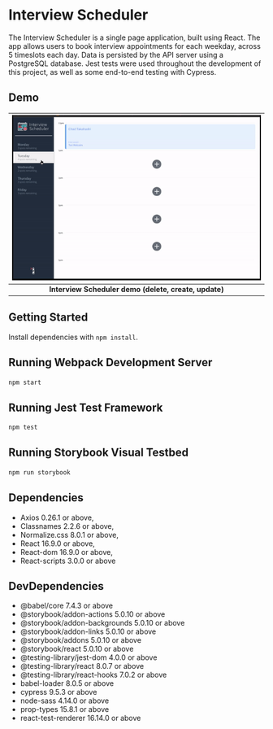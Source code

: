 # Interview Scheduler

The Interview Scheduler is a single page application, built using React. The app allows users to book interview appointments for each weekday, across 5 timeslots each day. Data is persisted by the API server using a PostgreSQL database. Jest tests were used throughout the development of this project, as well as some end-to-end testing with Cypress.

## Demo

| !["Interview Scheduler demo"](https://github.com/dpirrott/scheduler/blob/master/docs/interviewSchedulerGif.gif) |
| :-------------------------------------------------------------------------------------------------------------: |
|                              **Interview Scheduler demo (delete, create, update)**                              |

## Getting Started

Install dependencies with `npm install`.

## Running Webpack Development Server

```sh
npm start
```

## Running Jest Test Framework

```sh
npm test
```

## Running Storybook Visual Testbed

```sh
npm run storybook
```

## Dependencies

- Axios 0.26.1 or above,
- Classnames 2.2.6 or above,
- Normalize.css 8.0.1 or above,
- React 16.9.0 or above,
- React-dom 16.9.0 or above,
- React-scripts 3.0.0 or above

## DevDependencies

- @babel/core 7.4.3 or above
- @storybook/addon-actions 5.0.10 or above
- @storybook/addon-backgrounds 5.0.10 or above
- @storybook/addon-links 5.0.10 or above
- @storybook/addons 5.0.10 or above
- @storybook/react 5.0.10 or above
- @testing-library/jest-dom 4.0.0 or above
- @testing-library/react 8.0.7 or above
- @testing-library/react-hooks 7.0.2 or above
- babel-loader 8.0.5 or above
- cypress 9.5.3 or above
- node-sass 4.14.0 or above
- prop-types 15.8.1 or above
- react-test-renderer 16.14.0 or above
